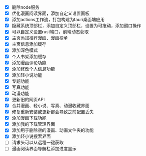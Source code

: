 - [x] 删除node服务
- [x] 优化漫画阅读界面，添加自定义设置面板
- [x] 添加actions工作流，打包构建为tauri桌面端应用
- [x] 隐藏系统顶部栏，添加自定义顶部栏，设置为可拖动，添加窗口操作
- [x] 可以自定义设置rust端口，前端动态获取
- [x] 主页添加推荐漫画、漫画榜单
- [x] 主页信息添加缓存
- [x] 添加深色模式
- [x] 个人书架添加缓存
- [x] 添加漫画评论功能
- [x] 添加修改个人信息功能
- [x] 添加轻小说功能
- [x] 专题功能
- [x] 写真功能
- [x] 动漫功能
- [x] 更新旧的网页API
- [x] 合并漫画、轻小说、写真、动漫收藏界面
- [x] 修复重新安装或更新都会导致之前配置丢失
- [x] 添加漫画下载功能
- [x] 添加我的下载管理界面
- [x] 添加用于删除空的漫画、动画文件夹的功能
- [x] 添加轻小说搜索界面
- [ ] 请求头可以从远程一键获取
- [ ] 漫画阅读界面导航栏添加进度显示